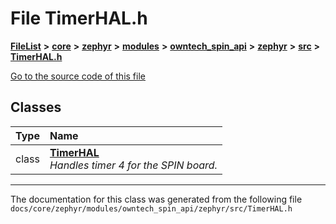 

# File TimerHAL.h



[**FileList**](files.md) **>** [**core**](dir_771164b9325b04f1442f7a3ffa8ecb89.md) **>** [**zephyr**](dir_09002e7ce91f09aeb040dfd1861a47f4.md) **>** [**modules**](dir_6d0fb8ab814c517e7f155fb837e32f72.md) **>** [**owntech\_spin\_api**](dir_87330bcbf7fe698536ea5946c1b90585.md) **>** [**zephyr**](dir_83abe2f3de580445b50d57f614c989e1.md) **>** [**src**](dir_b0a9bfd1c37d418dc07d30cb79a776da.md) **>** [**TimerHAL.h**](TimerHAL_8h.md)

[Go to the source code of this file](TimerHAL_8h_source.md)


















## Classes

| Type | Name |
| ---: | :--- |
| class | [**TimerHAL**](classTimerHAL.md) <br>_Handles timer 4 for the SPIN board._  |



















































------------------------------
The documentation for this class was generated from the following file `docs/core/zephyr/modules/owntech_spin_api/zephyr/src/TimerHAL.h`

